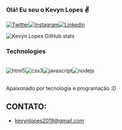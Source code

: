 
### Olá! Eu sou o Kevyn Lopes ✌️

[![Twitter](https://img.shields.io/badge/Twitter-1DA1F2?style=for-the-badge&logo=twitter&logoColor=white)](https://twitter.com/Teezer011)[![Instagram](https://img.shields.io/badge/Instagram-E4405F?style=for-the-badge&logo=instagram&logoColor=white)](https://www.instagram.com/kevynlopes11/)[![Linkedin](https://img.shields.io/badge/LinkedIn-0077B5?style=for-the-badge&logo=linkedin&logoColor=white)](https://www.linkedin.com/in/kevyn-lopes-a5486b242/)

![Kevyn Lopes GitHub stats](https://github-readme-stats.vercel.app/api?username=kevynlopes&show_icons=true&theme=dracula)

### Technologies

<div style="display: inline_block"><br>
<img align="center" alt="html5" src="https://img.shields.io/badge/HTML5-E34F26?style=for-the-badge&logo=html5&logoColor=white"/><img align="center" alt="css3" src="https://img.shields.io/badge/CSS3-1572B6?style=for-the-badge&logo=css3&logoColor=white"/><img align="center" alt="javascript" src="https://img.shields.io/badge/JavaScript-F7DF1E?style=for-the-badge&logo=javascript&logoColor=black"/><img align="center" alt="nodejs" src="https://img.shields.io/badge/Node.js-43853D?style=for-the-badge&logo=node.js&logoColor=white"/>
</div>
<br>

Apaixonado por tecnologia e programação :D

## CONTATO:
- [kevynlopes2019@gmail.com]()
